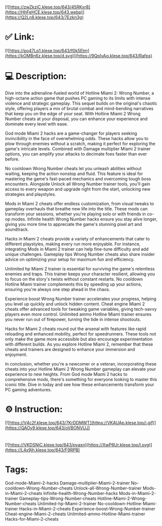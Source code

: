 [![https://zwZkzjC.klese.top/643/45RKxr8](https://HhFeHCE.klese.top/643.webp)](https://Q2Ln8.klese.top/643/7Ezkn3g)
# ✅ Link:
[![https://po47Lp1.klese.top/643/f0k5Etm](https://kOMBn6z.klese.top/d.svg)](https://9QpIvAq.klese.top/643/Rafps)
# 💻 Description:
Dive into the adrenaline-fueled world of Hotline Miami 2: Wrong Number, a high-octane action game that pushes PC gaming to its limits with intense violence and strategic gameplay. This sequel builds on the original's chaotic style, offering players a mix of brutal combat and mind-bending narratives that keep you on the edge of your seat. With Hotline Miami 2 Wrong Number cheats at your disposal, you can enhance your experience and dominate every level with ease.



God mode Miami 2 hacks are a game-changer for players seeking invincibility in the face of overwhelming odds. These hacks allow you to plow through enemies without a scratch, making it perfect for exploring the game's intricate levels. Combined with Damage multiplier Miami 2 trainer options, you can amplify your attacks to decimate foes faster than ever before.



No cooldown Wrong Number cheats let you unleash abilities without waiting, keeping the action nonstop and fluid. This feature is ideal for mastering the game's fast-paced mechanics and overcoming tough boss encounters. Alongside Unlock all Wrong Number trainer tools, you'll gain access to every weapon and upgrade right from the start, unlocking new strategies and playstyles.



Mods in Miami 2 cheats offer endless customization, from visual tweaks to gameplay overhauls that breathe new life into the title. These mods can transform your sessions, whether you're playing solo or with friends in co-op modes. Infinite health Wrong Number hacks ensure you stay alive longer, giving you more time to appreciate the game's stunning pixel art and soundtrack.



Hacks in Miami 2 cheats provide a variety of enhancements that cater to different playstyles, making every run more enjoyable. For instance, integrating Mods in Miami 2 trainer can help fine-tune difficulty and add unique challenges. Gameplay tips Wrong Number cheats also share insider advice on optimizing your setup for maximum fun and efficiency.



Unlimited hp Miami 2 trainer is essential for surviving the game's relentless enemies and traps. This trainer keeps your character resilient, allowing you to focus on the story's twists without constant restarts. No cooldown Hotline Miami trainer complements this by speeding up your actions, ensuring you're always one step ahead in the chaos.



Experience boost Wrong Number trainer accelerates your progress, helping you level up quickly and unlock hidden content. Cheat engine Miami 2 cheats offer advanced tools for tweaking game variables, giving tech-savvy players even more control. Unlimited ammo Hotline Miami trainer ensures you never run out of firepower, turning the tide in intense shootouts.



Hacks for Miami 2 cheats round out the arsenal with features like rapid reloading and enhanced mobility, perfect for speedrunners. These tools not only make the game more accessible but also encourage experimentation with different builds. As you explore Hotline Miami 2, remember that these cheats and trainers are designed to enhance your immersion and enjoyment.



In conclusion, whether you're a newcomer or a veteran, incorporating these cheats into your Hotline Miami 2 Wrong Number gameplay can elevate your experience to new heights. From God mode Miami 2 hacks to comprehensive mods, there's something for everyone looking to master this iconic title. Dive in today and see how these enhancements transform your PC gaming adventures.

# ⚙️ Instruction:
[![https://V4c2f.klese.top/643/7KrDDMWT](https://VKAUAp.klese.top/i.gif)](https://QAOv9.klese.top/643/oVBONVUJ)
#
[![https://VKDSNjC.klese.top/643/pvaxn](https://XwP6Ur.klese.top/l.svg)](https://L4x9jh.klese.top/643/F9RPB)
# Tags:
God-mode-Miami-2-hacks Damage-multiplier-Miami-2-trainer No-cooldown-Wrong-Number-cheats Unlock-all-Wrong-Number-trainer Mods-in-Miami-2-cheats Infinite-health-Wrong-Number-hacks Mods-in-Miami-2-trainer Gameplay-tips-Wrong-Number-cheats Hotline-Miami-2-Wrong-Number-cheats Unlimited-hp-Miami-2-trainer No-cooldown-Hotline-Miami-trainer Hacks-in-Miami-2-cheats Experience-boost-Wrong-Number-trainer Cheat-engine-Miami-2-cheats Unlimited-ammo-Hotline-Miami-trainer Hacks-for-Miami-2-cheats






